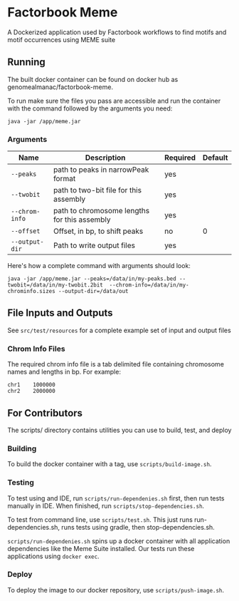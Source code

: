 # Factorbook Meme

A Dockerized application used by Factorbook workflows to find motifs and motif occurrences using MEME suite

## Running

The built docker container can be found on docker hub as genomealmanac/factorbook-meme.

To run make sure the files you pass are accessible and run the container with the command followed by 
the arguments you need:

`java -jar /app/meme.jar`

### Arguments

| Name |  Description |  Required | Default |
|---|---|---|---|
| `--peaks` | path to peaks in narrowPeak format | yes | |
| `--twobit` | path to two-bit file for this assembly | yes | |
| `--chrom-info` | path to chromosome lengths for this assembly | yes | |
| `--offset` | Offset, in bp, to shift peaks |  no | 0 |
| `--output-dir` | Path to write output files | yes | |

Here's how a complete command with arguments should look:

`java -jar /app/meme.jar --peaks=/data/in/my-peaks.bed --twobit=/data/in/my-twobit.2bit 
--chrom-info=/data/in/my-chrominfo.sizes --output-dir=/data/out`

## File Inputs and Outputs

See `src/test/resources` for a complete example set of input and output files

### Chrom Info Files

The required chrom info file is a tab delimited file containing chromosome names and lengths in bp. For example:

```
chr1	1000000
chr2	2000000
```

## For Contributors

The scripts/ directory contains utilities you can use to build, test, and deploy

### Building

To build the docker container with a tag, use `scripts/build-image.sh`.

### Testing

To test using and IDE, run `scripts/run-dependenies.sh` first, then run tests manually in IDE. When 
finished, run `scripts/stop-dependencies.sh`.

To test from command line, use `scripts/test.sh`. This just runs run-dependencies.sh, 
runs tests using gradle, then stop-dependencies.sh.

`scripts/run-dependenies.sh` spins up a docker container with all application dependencies like the 
Meme Suite installed. Our tests run these applications using `docker exec`.

### Deploy

To deploy the image to our docker repository, use `scripts/push-image.sh`.